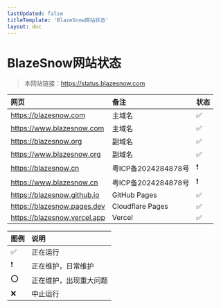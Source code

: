 ```yaml
---
lastUpdated: false
titleTemplate: 'BlazeSnow网站状态'
layout: doc
---
```


# BlazeSnow网站状态

> 本网站链接：<https://status.blazesnow.com>

| 网页                           | 备注                | 状态 |
| :----------------------------- | :------------------ | :--- |
| <https://blazesnow.com>        | 主域名              | ✅    |
| <https://www.blazesnow.com>    | 主域名              | ✅    |
| <https://blazesnow.org>        | 副域名              | ✅    |
| <https://www.blazesnow.org>    | 副域名              | ✅    |
| <https://blazesnow.cn>         | 粤ICP备2024284878号 | ❗    |
| <https://www.blazesnow.cn>     | 粤ICP备2024284878号 | ❗    |
| <https://blazesnow.github.io>  | GitHub Pages        | ✅    |
| <https://blazesnow.pages.dev>  | Cloudflare Pages    | ✅    |
| <https://blazesnow.vercel.app> | Vercel              | ✅    |

| 图例 | 说明                   |
| :--- | :--------------------- |
| ✅    | 正在运行               |
| ❗    | 正在维护，日常维护     |
| ⭕️    | 正在维护，出现重大问题 |
| ❌    | 中止运行               |